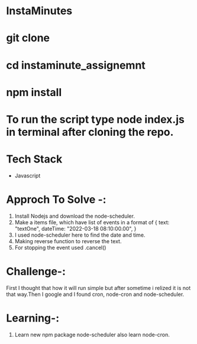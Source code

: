 # InstaMinutes 

# git clone 
# cd instaminute_assignemnt
# npm install
# To run the script type node index.js in terminal after cloning the repo.



# Tech Stack
* Javascript

# Approch To Solve -:
1. Install Nodejs and download the node-scheduler.
2. Make a items file, which have list of events in a format of 
   {
    text: "textOne",
    dateTime: "2022-03-18 08:10:00.00",
   }
3. I used node-scheduler here to find the date and time.
4. Making reverse function to reverse the text.
5. For stopping the event used .cancel()




# Challenge-:
First I thought that how it will run simple but after sometime i relized it is not that way.Then I google and I found cron, node-cron and node-scheduler. 


# Learning-:
1. Learn new npm package node-scheduler also learn node-cron.









